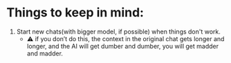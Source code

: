 # Things to keep in mind:

1. Start new chats(with bigger model, if possible) when things don't work.
    - ⚠️ if you don’t do this, the context in the original chat gets longer and longer, and the AI will get dumber and dumber, you will get madder and madder.
